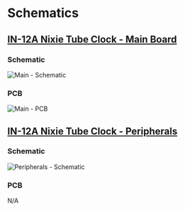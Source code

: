 # Schematics

## [IN-12A Nixie Tube Clock - Main Board](https://easyeda.com/ljonGsxd/in_12a_nixie_tube_clock_copy)

### Schematic

![Main - Schematic](https://image.easyeda.com/histories/0adb7e0503a04eb29b0040d73ebf2f08.png)

### PCB

![Main - PCB](https://image.easyeda.com/histories/48cd8650feef48059308497316ede4aa.png)

## [IN-12A Nixie Tube Clock - Peripherals](https://easyeda.com/ljonGsxd/esp32_in12a_detached_peripherals)

### Schematic

![Peripherals - Schematic](https://image.easyeda.com/histories/ff562e02ce424f9197aec37608d01403.png)

### PCB

N/A
